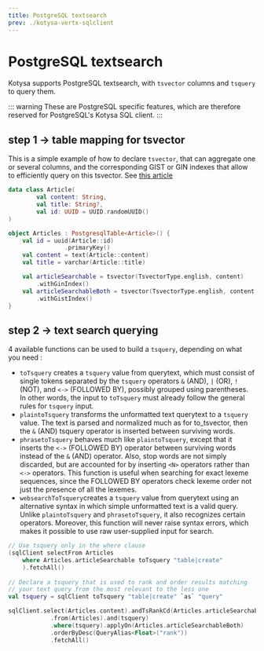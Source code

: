 ```yaml
---
title: PostgreSQL textsearch
prev: ./kotysa-vertx-sqlclient
---
```


# PostgreSQL textsearch

Kotysa supports PostgreSQL textsearch, with `tsvector` columns and `tsquery` to query them.

::: warning
These are PostgreSQL specific features, which are therefore reserved for PostgreSQL's Kotysa SQL client.
:::

## step 1 -> table mapping for tsvector

This is a simple example of how to declare `tsvector`, that can aggregate one or several columns, and the corresponding
GIST or GIN indexes that allow to efficiently query on this tsvector.
See [this article](https://www.postgresql.org/docs/current/textsearch-tables.html#TEXTSEARCH-TABLES-INDEX)

```kotlin
data class Article(
        val content: String,
        val title: String?,
        val id: UUID = UUID.randomUUID()
)

object Articles : PostgresqlTable<Article>() {
    val id = uuid(Article::id)
                .primaryKey()
    val content = text(Article::content)
    val title = varchar(Article::title)

    val articleSearchable = tsvector(TsvectorType.english, content)
        .withGinIndex()
    val articleSearchableBoth = tsvector(TsvectorType.english, content, title)
        .withGistIndex()
}
```

## step 2 -> text search querying

4 available functions can be used to build a `tsquery`, depending on what you need :
* `toTsquery` creates a `tsquery` value from querytext, which must consist of single tokens separated by the `tsquery`
operators `&` (AND), `|` (OR), `!` (NOT), and `<->` (FOLLOWED BY), possibly grouped using parentheses. In other words,
the input to `toTsquery` must already follow the general rules for `tsquery` input.
* `plaintoTsquery` transforms the unformatted text querytext to a `tsquery` value. The text is parsed and normalized
much as for to_tsvector, then the `&` (AND) tsquery operator is inserted between surviving words.
* `phrasetoTsquery` behaves much like `plaintoTsquery`, except that it inserts the `<->` (FOLLOWED BY) operator between
surviving words instead of the `&` (AND) operator. Also, stop words are not simply discarded, but are accounted for by
inserting `<N>` operators rather than `<->` operators. This function is useful when searching for exact lexeme
sequences, since the FOLLOWED BY operators check lexeme order not just the presence of all the lexemes.
* `websearchToTsquery`creates a `tsquery` value from querytext using an alternative syntax in which simple unformatted
text is a valid query. Unlike `plaintoTsquery` and `phrasetoTsquery`, it also recognizes certain operators. Moreover,
this function will never raise syntax errors, which makes it possible to use raw user-supplied input for search.

```kotlin
// Use tsquery only in the where clause
(sqlClient selectFrom Articles
    where Articles.articleSearchable toTsquery "table|create"
    ).fetchAll()
    
// Declare a tsquery that is used to rank and order results matching
// your text query from the most relevant to the less one
val tsquery = sqlClient toTsquery "table|create" `as` "query"

sqlClient.select(Articles.content).andTsRankCd(Articles.articleSearchableBoth, tsquery).`as`("rank")
            .from(Articles).and(tsquery)
            .where(tsquery).applyOn(Articles.articleSearchableBoth)
            .orderByDesc(QueryAlias<Float>("rank"))
            .fetchAll()
```
